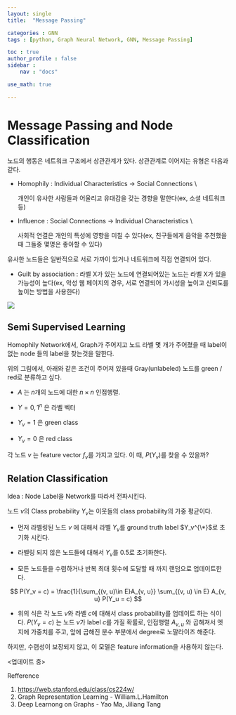 ```yaml
---
layout: single
title:  "Message Passing"

categories : GNN
tags : [python, Graph Neural Network, GNN, Message Passing]

toc : true
author_profile : false
sidebar : 
    nav : "docs"

use_math: true

---
```




# Message Passing and Node Classification

노드의 행동은 네트워크 구조에서 상관관계가 있다. 상관관계로 이어지는 유형은 다음과 같다.

- Homophily : Individual Characteristics $\rightarrow$ Social Connections \\

  개인이 유사한 사람들과 어울리고 유대감을 갖는 경향을 말한다(ex, 소셜 네트워크 등)

- Influence : Social Connections $\rightarrow$ Individual Characteristics \\

  사회적 연결은 개인의 특성에 영향을 미칠 수 있다(ex, 친구들에게 음악을 추천했을때 그들중 몇명은 좋아할 수 있다)

유사한 노드들은 일반적으로 서로 가까이 있거나 네트워크에 직접 연결되어 있다.

- Guilt by association : 라벨 X가 있는 노드에 연결되어있는 노드는 라벨 X가 있을 가능성이 높다(ex, 악성 웹 페이지의 경우, 서로 연결되어 가시성을 높이고 신뢰도를 높이는 방법을 사용한다)

<img src='./images/2022-08-26-GNN.PNG' >

## Semi Supervised Learning

Homophily Network에서, Graph가 주어지고 노드 라벨 몇 개가 주어졌을 때 label이 없는 node 들의 label을 찾는것을 말한다.



위의 그림에서, 아래와 같은 조건이 주어져 있을때 Gray(unlabeled) 노드를 green / red로 분류하고 싶다.

- $A$ 는 $n$개의 노드에 대한 $n \times n$ 인접행렬.

- $Y = {0, 1}^{n}$ 은 라벨 벡터

- $Y_{v} = 1$ 은 green class

- $Y_{v} = 0$ 은 red class

각 노드 $v$ 는 feature vector $f_{v}$를 가지고 있다. 이 때, $P(Y_{v})$를 찾을 수 있을까?

## Relation Classification

Idea : Node Label을 Network를 따라서 전파시킨다.

노드 $v$의 Class probability $Y_{v}$는 이웃들의 class probability의 가중 평균이다.

- 먼저 라벨링된 노드 $v$ 에 대해서 라벨 $Y_v$를 ground truth label $Y_v^{\*}$로 초기화 시킨다.

- 라벨링 되지 않은 노드들에 대해서 $Y_v$를 0.5로 초기화한다.

- 모든 노드들을 수렴하거나 반복 최대 횟수에 도달할 때 까지 랜덤으로 업데이트한다.

$$
P(Y_v = c) = \frac{1}{\sum_{(v, u)\in E}A_{v, u}} \sum_{(v, u) \in E} A_{v, u} P(Y_u = c)
$$

- 위의 식은 각 노드 $v$와 라벨 $c$에 대해서 class probability를 업데이트 하는 식이다. $P(Y_v = c)$ 는 노드 $v$가 label $c$를 가질 확률로, 인접행렬 $A_{v,u}$ 와 곱해져서 엣지에 가중치를 주고, 앞에 곱해진 분수 부분에서 degree로 노말라이즈 해준다.

하지만, 수렴성이 보장되지 않고, 이 모델은 feature information을 사용하지 않는다.



<업데이트 중>

Refference

1. https://web.stanford.edu/class/cs224w/
2. Graph Representation Learning - William.L.Hamilton
3. Deep Learnong on Graphs - Yao Ma, Jiliang Tang











